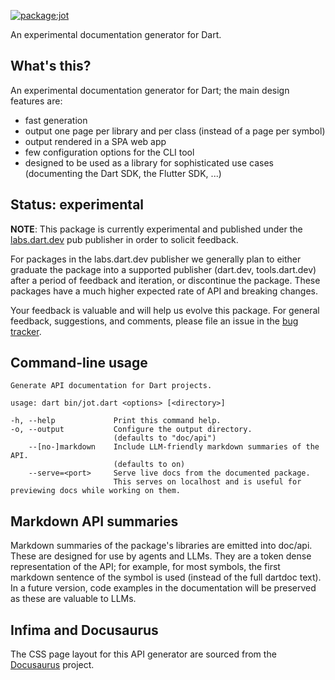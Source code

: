 [![package:jot](https://github.com/dart-lang/labs/actions/workflows/native_synchronization.yml/badge.svg)](https://github.com/dart-lang/labs/actions/workflows/jot.yml)

An experimental documentation generator for Dart.

## What's this?

An experimental documentation generator for Dart; the main design features are:

- fast generation
- output one page per library and per class (instead of a page per symbol)
- output rendered in a SPA web app
- few configuration options for the CLI tool
- designed to be used as a library for sophisticated use cases (documenting the
  Dart SDK, the Flutter SDK, ...)

## Status: experimental

**NOTE**: This package is currently experimental and published under the
[labs.dart.dev](https://dart.dev/dart-team-packages) pub publisher in order to
solicit feedback.

For packages in the labs.dart.dev publisher we generally plan to either graduate
the package into a supported publisher (dart.dev, tools.dart.dev) after a period
of feedback and iteration, or discontinue the package. These packages have a
much higher expected rate of API and breaking changes.

Your feedback is valuable and will help us evolve this package. For general
feedback, suggestions, and comments, please file an issue in the
[bug tracker](https://github.com/dart-lang/labs/issues).

## Command-line usage

```
Generate API documentation for Dart projects.

usage: dart bin/jot.dart <options> [<directory>]

-h, --help             Print this command help.
-o, --output           Configure the output directory.
                       (defaults to "doc/api")
    --[no-]markdown    Include LLM-friendly markdown summaries of the API.
                       (defaults to on)
    --serve=<port>     Serve live docs from the documented package.
                       This serves on localhost and is useful for previewing docs while working on them.
```

## Markdown API summaries

Markdown summaries of the package's libraries are emitted into doc/api.
These are designed for use by agents and LLMs. They are a token dense
representation of the API; for example, for most symbols, the first markdown
sentence of the symbol is used (instead of the full dartdoc text). In a future
version, code examples in the documentation will be preserved as these are
valuable to LLMs.

## Infima and Docusaurus

The CSS page layout for this API generator are sourced from the
[Docusaurus](https://docusaurus.io/) project.
